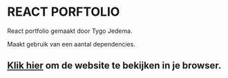 # REACT PORFTOLIO

React portfolio gemaakt door Tygo Jedema.

Maakt gebruik van een aantal dependencies.

## [Klik hier](https://tgsoftware.services) om de website te bekijken in je browser.